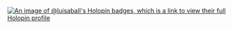 <!---
- 👋 Hi, I’m @luisa-ball
- 👀 I’m interested in ...
- 🌱 I’m currently learning ...
- 💞️ I’m looking to collaborate on ...
- 📫 How to reach me ...
- 😄 Pronouns: ...
- ⚡ Fun fact: ...


luisa-ball/luisa-ball is a ✨ special ✨ repository because its `README.md` (this file) appears on your GitHub profile.
You can click the Preview link to take a look at your changes.
--->
[![An image of @luisaball's Holopin badges, which is a link to view their full Holopin profile](https://holopin.me/luisaball)](https://holopin.io/@luisaball)
